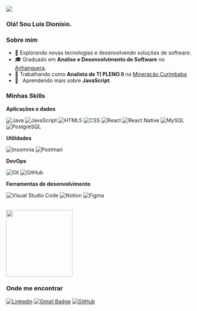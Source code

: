 ![](https://komarev.com/ghpvc/?username=luisOdionisio&color=006bed)
### Olá! Sou Luis Dionisio.

<h3>Sobre mim</h3>

- 🤔 Explorando novas tecnologias e desenvolvendo soluções de software.
- 🎓 Graduado em **Analise e Desenvolvimento de Software** no <a href="[link da sua faculdade](https://www.anhanguera.com)">Anhanguera</a>.
- 💼 Trabalhando como **Analista de TI PLENO II** na <a href="[LINK DA EMPRESA](https://www.curimbaba.com.br/pt/home)">Mineração Curimbaba</a>
- 🌱 &nbsp; Aprendendo mais sobre **JavaScript**.

<h3>Minhas Skills</h3>

**Aplicações e dados**

![Java](https://img.shields.io/badge/-Java-333333?style=flat&logo=Java&logoColor=007396)
![JavaScript](https://img.shields.io/badge/-JavaScript-333333?style=flat&logo=javascript)
![HTML5](https://img.shields.io/badge/-HTML5-333333?style=flat&logo=HTML5)
![CSS](https://img.shields.io/badge/-CSS-333333?style=flat&logo=CSS3&logoColor=1572B6)
![React](https://img.shields.io/badge/-React-333333?style=flat&logo=react)
![React Native](https://img.shields.io/badge/-React%20Native-333333?style=flat&logo=react)
![MySQL](https://img.shields.io/badge/-MySQL-333333?style=flat&logo=mysql)
![PostgreSQL](https://img.shields.io/badge/-PostgreSQL-333333?style=flat&logo=postgresql)

**Utilidades**

![Insomnia](https://img.shields.io/badge/-Insomnia-333333?style=flat&logo=insomnia)
![Postman](https://img.shields.io/badge/-Postman-333333?style=flat&logo=postman)

**DevOps**

![Git](https://img.shields.io/badge/-Git-333333?style=flat&logo=git)
![GitHub](https://img.shields.io/badge/-GitHub-333333?style=flat&logo=github)


**Ferramentas de desenvolvimento**

![Visual Studio Code](https://img.shields.io/badge/-Visual%20Studio%20Code-333333?style=flat&logo=visual-studio-code&logoColor=007ACC)
![Notion](https://img.shields.io/badge/-Notion-333333?style=flat&logo=notion&logoColor=007ACC)
![Figma](https://img.shields.io/badge/-Figma-333333?style=flat&logo=figma&logoColor=007ACC)

<br/>

<a href="https://github.com/luisOdionisio" title="Perfil do Luis">
  <img height="180em" src="https://github-readme-stats.vercel.app/api?username=luisOdionisio&theme=dracula&show_icons=true" />
</a>

<h3>Onde me encontrar</h3>

[![Linkedin](https://img.shields.io/badge/-LuisDionisio-blue?style=flat-square&logo=Linkedin&logoColor=white&link=https://www.linkedin.com/in/luis-dionisio-bb053b19b)](https://www.linkedin.com/in/luis-dionisio-bb053b19b)
[![Gmail Badge](https://img.shields.io/badge/-dionisioluisotavio@gmail.com-006bed?style=flat-square&logo=Gmail&logoColor=white&link=mailto:dionisioluisotavio@gmail.com)](mailto:dionisioluisotavio@gmail.com)
[![GitHub](https://img.shields.io/github/followers/luisOdionisio?label=follow&style=social)](https://github.com/LuisOdionisio)
